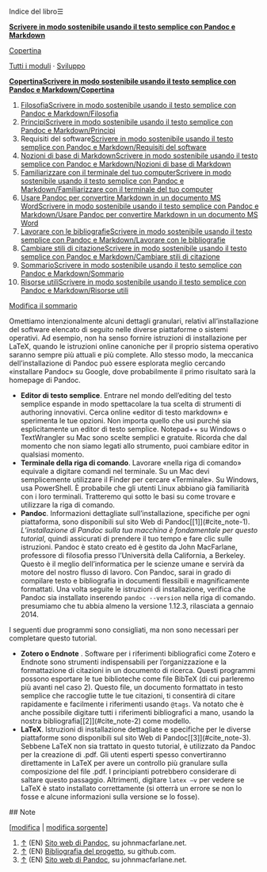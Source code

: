 




Indice del libro☰

**[Scrivere in modo sostenibile usando il testo semplice con Pandoc e Markdown](/wiki/Scrivere_in_modo_sostenibile_usando_il_testo_semplice_con_Pandoc_e_Markdown "Scrivere in modo sostenibile usando il testo semplice con Pandoc e Markdown")**


[Copertina](/wiki/Scrivere_in_modo_sostenibile_usando_il_testo_semplice_con_Pandoc_e_Markdown/Copertina "Scrivere in modo sostenibile usando il testo semplice con Pandoc e Markdown/Copertina")   
   
 [Tutti i moduli](/wiki/Categoria:Scrivere_in_modo_sostenibile_usando_il_testo_semplice_con_Pandoc_e_Markdown "Categoria:Scrivere in modo sostenibile usando il testo semplice con Pandoc e Markdown") ·  [Sviluppo](https://it.wikibooks.org/wiki/Speciale:EspandiTemplate?wpInput=%7B%7BTemplate:Bollettino%7C1=Scrivere_in_modo_sostenibile_usando_il_testo_semplice_con_Pandoc_e_Markdown%7D%7D#Bollettino)





**[Copertina](/wiki/Scrivere_in_modo_sostenibile_usando_il_testo_semplice_con_Pandoc_e_Markdown/Copertina "Scrivere in modo sostenibile usando il testo semplice con Pandoc e Markdown/Copertina")[Scrivere in modo sostenibile usando il testo semplice con Pandoc e Markdown/Copertina](/wiki/Aiuto:Fasi_di_sviluppo "Aiuto:Fasi di sviluppo")**
1. [Filosofia](/wiki/Scrivere_in_modo_sostenibile_usando_il_testo_semplice_con_Pandoc_e_Markdown/Filosofia "Scrivere in modo sostenibile usando il testo semplice con Pandoc e Markdown/Filosofia")[Scrivere in modo sostenibile usando il testo semplice con Pandoc e Markdown/Filosofia](/wiki/Aiuto:Fasi_di_sviluppo "Aiuto:Fasi di sviluppo")
2. [Principi](/wiki/Scrivere_in_modo_sostenibile_usando_il_testo_semplice_con_Pandoc_e_Markdown/Principi "Scrivere in modo sostenibile usando il testo semplice con Pandoc e Markdown/Principi")[Scrivere in modo sostenibile usando il testo semplice con Pandoc e Markdown/Principi](/wiki/Aiuto:Fasi_di_sviluppo "Aiuto:Fasi di sviluppo")
3. Requisiti del software[Scrivere in modo sostenibile usando il testo semplice con Pandoc e Markdown/Requisiti del software](/wiki/Aiuto:Fasi_di_sviluppo "Aiuto:Fasi di sviluppo")
4. [Nozioni di base di Markdown](/wiki/Scrivere_in_modo_sostenibile_usando_il_testo_semplice_con_Pandoc_e_Markdown/Nozioni_di_base_di_Markdown "Scrivere in modo sostenibile usando il testo semplice con Pandoc e Markdown/Nozioni di base di Markdown")[Scrivere in modo sostenibile usando il testo semplice con Pandoc e Markdown/Nozioni di base di Markdown](/wiki/Aiuto:Fasi_di_sviluppo "Aiuto:Fasi di sviluppo")
5. [Familiarizzare con il terminale del tuo computer](/wiki/Scrivere_in_modo_sostenibile_usando_il_testo_semplice_con_Pandoc_e_Markdown/Familiarizzare_con_il_terminale_del_tuo_computer "Scrivere in modo sostenibile usando il testo semplice con Pandoc e Markdown/Familiarizzare con il terminale del tuo computer")[Scrivere in modo sostenibile usando il testo semplice con Pandoc e Markdown/Familiarizzare con il terminale del tuo computer](/wiki/Aiuto:Fasi_di_sviluppo "Aiuto:Fasi di sviluppo")
6. [Usare Pandoc per convertire Markdown in un documento MS Word](/wiki/Scrivere_in_modo_sostenibile_usando_il_testo_semplice_con_Pandoc_e_Markdown/Usare_Pandoc_per_convertire_Markdown_in_un_documento_MS_Word "Scrivere in modo sostenibile usando il testo semplice con Pandoc e Markdown/Usare Pandoc per convertire Markdown in un documento MS Word")[Scrivere in modo sostenibile usando il testo semplice con Pandoc e Markdown/Usare Pandoc per convertire Markdown in un documento MS Word](/wiki/Aiuto:Fasi_di_sviluppo "Aiuto:Fasi di sviluppo")
7. [Lavorare con le bibliografie](/wiki/Scrivere_in_modo_sostenibile_usando_il_testo_semplice_con_Pandoc_e_Markdown/Lavorare_con_le_bibliografie "Scrivere in modo sostenibile usando il testo semplice con Pandoc e Markdown/Lavorare con le bibliografie")[Scrivere in modo sostenibile usando il testo semplice con Pandoc e Markdown/Lavorare con le bibliografie](/wiki/Aiuto:Fasi_di_sviluppo "Aiuto:Fasi di sviluppo")
8. [Cambiare stili di citazione](/wiki/Scrivere_in_modo_sostenibile_usando_il_testo_semplice_con_Pandoc_e_Markdown/Cambiare_stili_di_citazione "Scrivere in modo sostenibile usando il testo semplice con Pandoc e Markdown/Cambiare stili di citazione")[Scrivere in modo sostenibile usando il testo semplice con Pandoc e Markdown/Cambiare stili di citazione](/wiki/Aiuto:Fasi_di_sviluppo "Aiuto:Fasi di sviluppo")
9. [Sommario](/wiki/Scrivere_in_modo_sostenibile_usando_il_testo_semplice_con_Pandoc_e_Markdown/Sommario "Scrivere in modo sostenibile usando il testo semplice con Pandoc e Markdown/Sommario")[Scrivere in modo sostenibile usando il testo semplice con Pandoc e Markdown/Sommario](/wiki/Aiuto:Fasi_di_sviluppo "Aiuto:Fasi di sviluppo")
10. [Risorse utili](/wiki/Scrivere_in_modo_sostenibile_usando_il_testo_semplice_con_Pandoc_e_Markdown/Risorse_utili "Scrivere in modo sostenibile usando il testo semplice con Pandoc e Markdown/Risorse utili")[Scrivere in modo sostenibile usando il testo semplice con Pandoc e Markdown/Risorse utili](/wiki/Aiuto:Fasi_di_sviluppo "Aiuto:Fasi di sviluppo")


[Modifica il sommario](https://it.wikibooks.org/w/index.php?title=Template%3AScrivere_in_modo_sostenibile_usando_il_testo_semplice_con_Pandoc_e_Markdown&action=edit)




  

Omettiamo intenzionalmente alcuni dettagli granulari, relativi all’installazione del software elencato di seguito nelle diverse piattaforme o sistemi operativi. Ad esempio, non ha senso fornire istruzioni di installazione per LaTeX, quando le istruzioni online canoniche per il proprio sistema operativo saranno sempre più attuali e più complete. Allo stesso modo, la meccanica dell’installazione di Pandoc può essere esplorata meglio cercando «installare Pandoc» su Google, dove probabilmente il primo risultato sarà la homepage di Pandoc.



* **Editor di testo semplice**. Entrare nel mondo dell’editing del testo semplice espande in modo spettacolare la tua scelta di strumenti di authoring innovativi. Cerca online «editor di testo markdown» e sperimenta le tue opzioni. Non importa quello che usi purché sia esplicitamente un editor di testo semplice. Notepad\+\+ su Windows o TextWrangler su Mac sono scelte semplici e gratuite. Ricorda che dal momento che non siamo legati allo strumento, puoi cambiare editor in qualsiasi momento.
* **Terminale della riga di comando**. Lavorare «nella riga di comando» equivale a digitare comandi nel terminale. Su un Mac devi semplicemente utilizzare il Finder per cercare «Terminale». Su Windows, usa PowerShell. È probabile che gli utenti Linux abbiano già familiarità con i loro terminali. Tratteremo qui sotto le basi su come trovare e utilizzare la riga di comando.
* **Pandoc**. Informazioni dettagliate sull’installazione, specifiche per ogni piattaforma, sono disponibili sul sito Web di Pandoc[\[1]](#cite_note-1). *L’installazione di Pandoc sulla tua macchina è fondamentale per questo tutorial*, quindi assicurati di prendere il tuo tempo e fare clic sulle istruzioni. Pandoc è stato creato ed è gestito da John MacFarlane, professore di filosofia presso l’Università della California, a Berkeley. Questo è il meglio dell’informatica per le scienze umane e servirà da motore del nostro flusso di lavoro. Con Pandoc, sarai in grado di compilare testo e bibliografia in documenti flessibili e magnificamente formattati. Una volta seguite le istruzioni di installazione, verifica che Pandoc sia installato inserendo `pandoc --version` nella riga di comando. presumiamo che tu abbia almeno la versione 1\.12\.3, rilasciata a gennaio 2014\.


I seguenti due programmi sono consigliati, ma non sono necessari per completare questo tutorial.



* **Zotero o Endnote** . Software per i riferimenti bibliografici come Zotero e Endnote sono strumenti indispensabili per l’organizzazione e la formattazione di citazioni in un documento di ricerca. Questi programmi possono esportare le tue biblioteche come file BibTeX (di cui parleremo più avanti nel caso 2\). Questo file, un documento formattato in testo semplice che raccoglie tutte le tue citazioni, ti consentirà di citare rapidamente e facilmente i riferimenti usando `@tags`. Va notato che è anche possibile digitare tutti i riferimenti bibliografici a mano, usando la nostra bibliografia[\[2]](#cite_note-2) come modello.
* **LaTeX**. Istruzioni di installazione dettagliate e specifiche per le diverse piattaforme sono disponibili sul sito Web di Pandoc[\[3]](#cite_note-3). Sebbene LaTeX non sia trattato in questo tutorial, è utilizzato da Pandoc per la creazione di .pdf. Gli utenti esperti spesso convertiranno direttamente in LaTeX per avere un controllo più granulare sulla composizione del file .pdf. I principianti potrebbero considerare di saltare questo passaggio. Altrimenti, digitare `latex —v` per vedere se LaTeX è stato installato correttamente (si otterrà un errore se non lo fosse e alcune informazioni sulla versione se lo fosse).



<div style=\"page-break-before:always\"></div>
## Note

\[[modifica](/w/index.php?title=Scrivere_in_modo_sostenibile_usando_il_testo_semplice_con_Pandoc_e_Markdown/Requisiti_del_software&veaction=edit&section=1 "Modifica la sezione Note") \| [modifica sorgente](/w/index.php?title=Scrivere_in_modo_sostenibile_usando_il_testo_semplice_con_Pandoc_e_Markdown/Requisiti_del_software&action=edit&section=1 "Edit section's source code: Note")]
1. [↑](#cite_ref-1) (EN) [Sito web di Pandoc](http://johnmacfarlane.net/pandoc/installing.html), su johnmacfarlane.net.
2. [↑](#cite_ref-2) (EN) [Bibliografia del progetto](https://github.com/dhcolumbia/pandoc-workflow/blob/master/pandoctut.bib), su github.com.
3. [↑](#cite_ref-3) (EN) [Sito web di Pandoc](http://johnmacfarlane.net/pandoc/installing.html), su johnmacfarlane.net.





